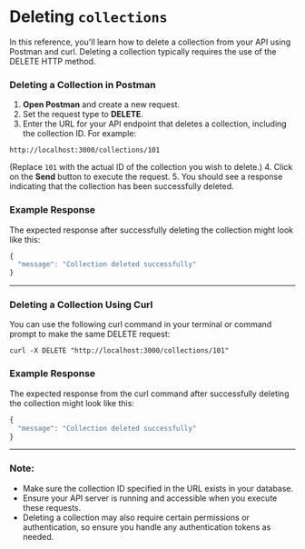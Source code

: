# Deleting `collections`

In this reference, you'll learn how to delete a collection from your API using Postman and curl. Deleting a collection typically requires the use of the DELETE HTTP method.

### Deleting a Collection in Postman

1. **Open Postman** and create a new request.
2. Set the request type to **DELETE**.
3. Enter the URL for your API endpoint that deletes a collection, including the collection ID. For example:

```shell
http://localhost:3000/collections/101
```

(Replace `101` with the actual ID of the collection you wish to delete.)
4. Click on the **Send** button to execute the request.
5. You should see a response indicating that the collection has been successfully deleted.

### Example Response

The expected response after successfully deleting the collection might look like this:

```js
{
  "message": "Collection deleted successfully"
}
```

---

### Deleting a Collection Using Curl

You can use the following curl command in your terminal or command prompt to make the same DELETE request:

```shell
curl -X DELETE "http://localhost:3000/collections/101"
```

### Example Response

The expected response from the curl command after successfully deleting the collection might look like this:

```js
{
  "message": "Collection deleted successfully"
}
```

---

### Note:
- Make sure the collection ID specified in the URL exists in your database.
- Ensure your API server is running and accessible when you execute these requests.
- Deleting a collection may also require certain permissions or authentication, so ensure you handle any authentication tokens as needed.
